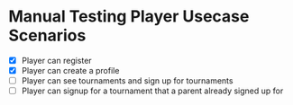 # Manual Testing Player Usecase Scenarios

- [x] Player can register
- [x] Player can create a profile
- [ ] Player can see tournaments and sign up for tournaments
 - [ ] Player can signup for a tournament that a parent already signed up for